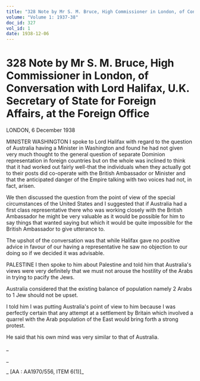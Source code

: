 ```yaml
---
title: "328 Note by Mr S. M. Bruce, High Commissioner in London, of Conversation with Lord Halifax, U.K. Secretary of State for Foreign Affairs, at the Foreign Office"
volume: "Volume 1: 1937-38"
doc_id: 327
vol_id: 1
date: 1938-12-06
---
```


# 328 Note by Mr S. M. Bruce, High Commissioner in London, of Conversation with Lord Halifax, U.K. Secretary of State for Foreign Affairs, at the Foreign Office

LONDON, 6 December 1938

MINISTER WASHINGTON I spoke to Lord Halifax with regard to the question of Australia having a Minister in Washington and found he had not given very much thought to the general question of separate Dominion representation in foreign countries but on the whole was inclined to think that it had worked out fairly well-that the individuals when they actually got to their posts did co-operate with the British Ambassador or Minister and that the anticipated danger of the Empire talking with two voices had not, in fact, arisen.

We then discussed the question from the point of view of the special circumstances of the United States and I suggested that if Australia had a first class representative there who was working closely with the British Ambassador he might be very valuable as it would be possible for him to say things that wanted saying but which it would be quite impossible for the British Ambassador to give utterance to.

The upshot of the conversation was that while Halifax gave no positive advice in favour of our having a representative he saw no objection to our doing so if we decided it was advisable.

PALESTINE I then spoke to him about Palestine and told him that Australia's views were very definitely that we must not arouse the hostility of the Arabs in trying to pacify the Jews.

Australia considered that the existing balance of population namely 2 Arabs to 1 Jew should not be upset.

I told him I was putting Australia's point of view to him because I was perfectly certain that any attempt at a settlement by Britain which involved a quarrel with the Arab population of the East would bring forth a strong protest.

He said that his own mind was very similar to that of Australia.

_

_

_ [AA : AA1970/556, ITEM 6(1)]_
